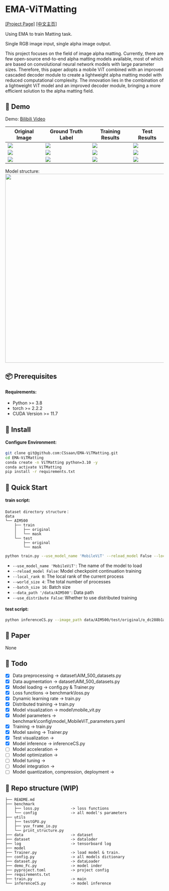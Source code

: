 # EMA-ViTMatting

[[Project Page]](https://github.com/CSsaan/EMA-ViTMatting/) [[中文主页]](https://github.com/CSsaan/EMA-ViTMatting/README_CN.md)

Using EMA to train Matting task. 

Single RGB image input, single alpha image output.

This project focuses on the field of image alpha matting. Currently, there are few open-source end-to-end alpha matting models available, most of which are based on convolutional neural network models with large parameter sizes. Therefore, this paper adopts a mobile ViT combined with an improved cascaded decoder module to create a lightweight alpha matting model with reduced computational complexity. The innovation lies in the combination of a lightweight ViT model and an improved decoder module, bringing a more efficient solution to the alpha matting field.

## 👀 Demo

Demo: [Bilibili Video](https://www.bilibili.com/)

| **Original Image** | **Ground Truth Label** | **Training Results**  | **Test Results** |
| --- | --- | --- | --- |
| <img src="/.gif">  | <img src="/.gif">  | <img src="/.gif">  | <img src="/.gif"> |
| <img src="/.gif">  | <img src="/.gif">  | <img src="/.gif">  | <img src="/.gif"> |
| <img src="/.gif">  | <img src="/.gif">  | <img src="/.gif">  | <img src="/.gif"> |

Model structure:
<img src="/.png" width="600">

## 📦 Prerequisites

#### Requirements:
- Python >= 3.8
- torch >= 2.2.2
- CUDA Version >= 11.7

## 🔧 Install

#### Configure Environment:

```bash
git clone git@github.com:CSsaan/EMA-ViTMatting.git
cd EMA-ViTMatting
conda create -n ViTMatting python=3.10 -y
conda activate ViTMatting
pip install -r requirements.txt
```

## 🚀 Quick Start

#### train script:

```
Dataset directory structure：
data
└── AIM500
    ├── train
    │   ├── original
    │   └── mask
    └── test
        ├── original
        └── mask
```

```bash
python train.py --use_model_name 'MobileViT' --reload_model False --local_rank 0 --world_size 4 --batch_size 16 --data_path '/data/AIM500' --use_distribute False
```
* `--use_model_name 'MobileViT'`: The name of the model to load
* `--reload_model False`: Model checkpoint continuation training
* `--local_rank 0`: The local rank of the current process
* `--world_size 4`: The total number of processes
* `--batch_size 16`: Batch size
* `--data_path '/data/AIM500'`: Data path
* `--use_distribute False`: Whether to use distributed training

#### test script:
```bash
python inferenceCS.py --image_path data/AIM500/test/original/o_dc288b1a.jpg --model_name MobileViT_194_pure
```

## 📖 Paper

None

## 🎯 Todo

- [x] Data preprocessing               -> dataset\AIM_500_datasets.py
- [x] Data augmentation                -> dataset\AIM_500_datasets.py
- [x] Model loading                    -> config.py & Trainer.py
- [x] Loss functions                   -> benchmark\loss.py
- [x] Dynamic learning rate            -> train.py
- [x] Distributed training             -> train.py
- [x] Model visualization              -> model\mobile_vit.py
- [x] Model parameters                 -> benchmark\config\model_MobileViT_parameters.yaml
- [x] Training                         -> train.py
- [x] Model saving                     -> Trainer.py
- [x] Test visualization               ->
- [x] Model inference                  -> inferenceCS.py
- [ ] Model acceleration               ->
- [ ] Model optimization               ->
- [ ] Model tuning                     ->
- [ ] Model integration                ->
- [ ] Model quantization, compression, deployment  ->

## 📂 Repo structure (WIP)

```
├── README.md
├── benchmark
│   ├── loss.py              -> loss functions
│   └── config               -> all model's parameters
├── utils
│   ├── testGPU.py
│   ├── yuv_frame_io.py
│   └── print_structure.py
├── data                     -> dataset
├── dataset                  -> dataloder
├── log                      -> tensorboard log
├── model
├── Trainer.py               -> load model & train.
├── config.py                -> all models dictionary
├── dataset.py               -> dataLoader
├── demo_Fc.py               -> model inder
├── pyproject.toml           -> project config
├── requirements.txt
├── train.py                 -> main
└── inferenceCS.py           -> model inference
```